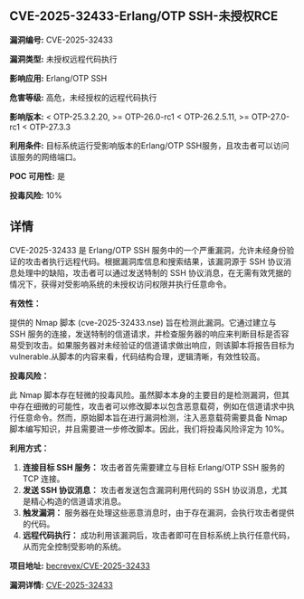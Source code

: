 ## CVE-2025-32433-Erlang/OTP SSH-未授权RCE

**漏洞编号:** CVE-2025-32433

**漏洞类型:** 未授权远程代码执行

**影响应用:** Erlang/OTP SSH

**危害等级:** 高危，未经授权的远程代码执行

**影响版本:** < OTP-25.3.2.20, >= OTP-26.0-rc1 < OTP-26.2.5.11, >= OTP-27.0-rc1 < OTP-27.3.3

**利用条件:** 目标系统运行受影响版本的Erlang/OTP SSH服务，且攻击者可以访问该服务的网络端口。

**POC 可用性:** 是

**投毒风险:** 10%

## 详情

CVE-2025-32433 是 Erlang/OTP SSH 服务中的一个严重漏洞，允许未经身份验证的攻击者执行远程代码。根据漏洞库信息和搜索结果，该漏洞源于 SSH 协议消息处理中的缺陷，攻击者可以通过发送特制的 SSH 协议消息，在无需有效凭据的情况下，获得对受影响系统的未授权访问权限并执行任意命令。

**有效性：**

提供的 Nmap 脚本 (cve-2025-32433.nse) 旨在检测此漏洞。它通过建立与 SSH 服务的连接，发送特制的信道请求，并检查服务器的响应来判断目标是否容易受到攻击。如果服务器对未经验证的信道请求做出响应，则该脚本将报告目标为 vulnerable.从脚本的内容来看，代码结构合理，逻辑清晰，有效性较高。

**投毒风险：**

此 Nmap 脚本存在轻微的投毒风险。虽然脚本本身的主要目的是检测漏洞，但其中存在细微的可能性，攻击者可以修改脚本以包含恶意载荷，例如在信道请求中执行任意命令。然而，原始脚本旨在进行漏洞检测，注入恶意载荷需要具备 Nmap 脚本编写知识，并且需要进一步修改脚本。因此，我们将投毒风险评定为 10%。

**利用方式：**

1.  **连接目标 SSH 服务：** 攻击者首先需要建立与目标 Erlang/OTP SSH 服务的 TCP 连接。
2.  **发送 SSH 协议消息：**  攻击者发送包含漏洞利用代码的 SSH 协议消息，尤其是精心构造的信道请求消息。
3.  **触发漏洞：**  服务器在处理这些恶意消息时，由于存在漏洞，会执行攻击者提供的代码。
4.  **远程代码执行：**  成功利用该漏洞后，攻击者即可在目标系统上执行任意代码，从而完全控制受影响的系统。

**项目地址:** [becrevex/CVE-2025-32433](https://github.com/becrevex/CVE-2025-32433)

**漏洞详情:** [CVE-2025-32433](https://nvd.nist.gov/vuln/detail/CVE-2025-32433)